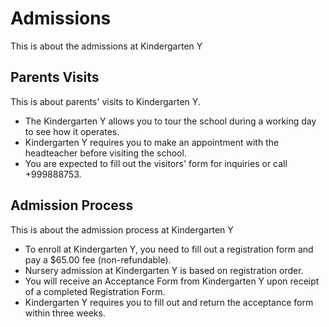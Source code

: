 # Admissions

This is about the admissions at Kindergarten Y

## Parents Visits

This is about parents' visits to Kindergarten Y.

- The Kindergarten Y allows you to tour the school during a working day to see how it operates.
- Kindergarten Y requires you to make an appointment with the headteacher before visiting the school.
- You are expected to fill out the visitors' form for inquiries or call +999888753.

## Admission Process

This is about the admission process at Kindergarten Y

- To enroll at Kindergarten Y, you need to fill out a registration form and pay a $65.00 fee (non-refundable).
- Nursery admission at Kindergarten Y is based on registration order.
- You will receive an Acceptance Form from Kindergarten Y upon receipt of a completed Registration Form.
- Kindergarten Y requires you to fill out and return the acceptance form within three weeks.